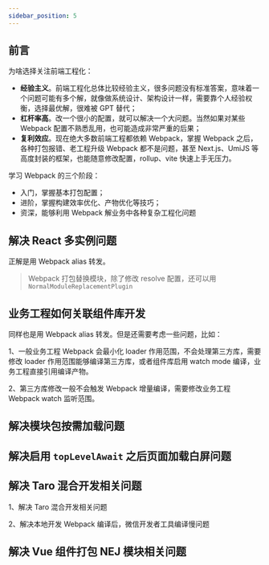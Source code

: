 ```yaml
---
sidebar_position: 5
---
```


## 前言

为啥选择关注前端工程化：
- **经验主义**。前端工程化总体比较经验主义，很多问题没有标准答案，意味着一个问题可能有多个解，就像做系统设计、架构设计一样，需要靠个人经验权衡，选择最优解，很难被 GPT 替代；
- **杠杆率高**。改一个很小的配置，就可以解决一个大问题。当然如果对某些 Webpack 配置不熟悉乱用，也可能造成非常严重的后果；
- **复利效应**。现在绝大多数前端工程都依赖 Webpack，掌握 Webpack 之后，各种打包报错、老工程升级 Webpack 都不是问题，甚至 Next.js、UmiJS 等高度封装的框架，也能随意修改配置，rollup、vite 快速上手无压力。

学习 Webpack 的三个阶段：
- 入门，掌握基本打包配置；
- 进阶，掌握构建效率优化、产物优化等技巧；
- 资深，能够利用 Webpack 解业务中各种复杂工程化问题

## 解决 React 多实例问题

正解是用 Webpack alias 转发。

> Webpack 打包替换模块，除了修改 resolve 配置，还可以用 `NormalModuleReplacementPlugin`

## 业务工程如何关联组件库开发

同样也是用 Webpack alias 转发。但是还需要考虑一些问题，比如：

1、一般业务工程 Webpack 会最小化 loader 作用范围，不会处理第三方库，需要修改 loader 作用范围能够编译第三方库，或者组件库启用 watch mode 编译，业务工程直接引用编译产物。

2、第三方库修改一般不会触发 Webpack 增量编译，需要修改业务工程 Webpack watch 监听范围。

## 解决模块包按需加载问题


## 解决启用 `topLevelAwait` 之后页面加载白屏问题


## 解决 Taro 混合开发相关问题

1、解决 Taro 混合开发相关问题

2、解决本地开发 Webpack 编译后，微信开发者工具编译慢问题

## 解决 Vue 组件打包 NEJ 模块相关问题

